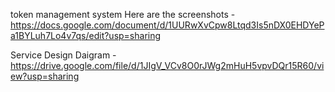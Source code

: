 token management system
Here are the screenshots - https://docs.google.com/document/d/1UURwXvCpw8Ltqd3Is5nDX0EHDYePa1BYLuh7Lo4v7qs/edit?usp=sharing 

Service Design Daigram - https://drive.google.com/file/d/1JIgV_VCv8O0rJWg2mHuH5vpvDQr15R60/view?usp=sharing



